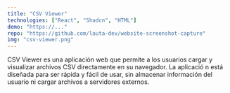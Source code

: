 ```yaml
---
title: "CSV Viewer"
technologies: ["React", "Shadcn", "HTML"]
demo: "https://..."
repo: "https://github.com/lauta-dev/website-screenshot-capture"
img: "csv-viewer.png"
---
```

CSV Viewer es una aplicación web que permite a los usuarios cargar y visualizar archivos CSV directamente en su navegador. La aplicació
n está diseñada para ser rápida y fácil de usar, sin almacenar información del usuario ni cargar archivos a servidores externos.

